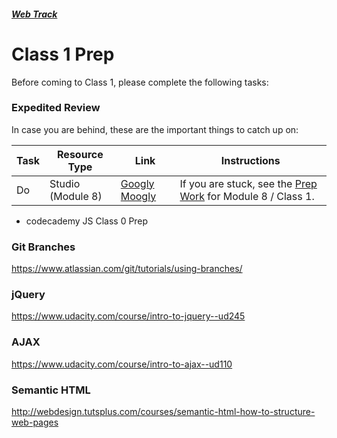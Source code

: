 ##### [Web Track](../..)

# Class 1 Prep

Before coming to Class 1, please complete the following tasks:

### Expedited Review

In case you are behind, these are the important things to catch up on:

Task | Resource Type | Link | Instructions
-----|---------------|------|-------------
Do | Studio (Module 8) | <a href="../../../../cs50/unit3-web/module8/materials/studios/googlymoogly" target="_blank">Googly Moogly</a> | If you are stuck, see the <a href="../../../../cs50/unit3-web/module8/materials/class1-prep" target="_blank">Prep Work</a> for Module 8 / Class 1.
* codecademy JS
Class 0 Prep


### Git Branches
https://www.atlassian.com/git/tutorials/using-branches/

### jQuery
https://www.udacity.com/course/intro-to-jquery--ud245

### AJAX
https://www.udacity.com/course/intro-to-ajax--ud110

### Semantic HTML
http://webdesign.tutsplus.com/courses/semantic-html-how-to-structure-web-pages
